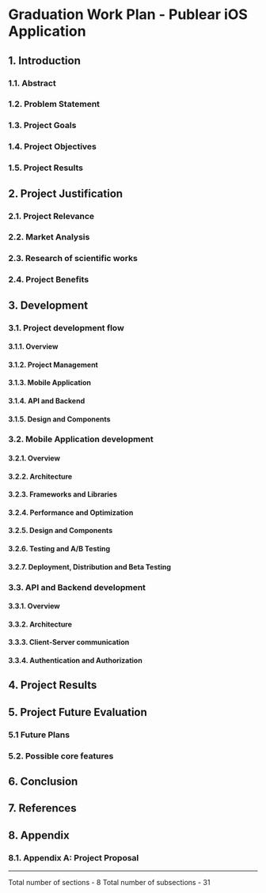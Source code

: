 # Graduation Work Plan - Publear iOS Application


## 1. Introduction

### 1.1. Abstract
### 1.2. Problem Statement
### 1.3. Project Goals
### 1.4. Project Objectives
### 1.5. Project Results


## 2. Project Justification

### 2.1. Project Relevance
### 2.2. Market Analysis
### 2.3. Research of scientific works
### 2.4. Project Benefits


## 3. Development

### 3.1. Project development flow

#### 3.1.1. Overview
#### 3.1.2. Project Management
#### 3.1.3. Mobile Application
#### 3.1.4. API and Backend
#### 3.1.5. Design and Components

### 3.2. Mobile Application development

#### 3.2.1. Overview
#### 3.2.2. Architecture
#### 3.2.3. Frameworks and Libraries
#### 3.2.4. Performance and Optimization
#### 3.2.5. Design and Components
#### 3.2.6. Testing and A/B Testing
#### 3.2.7. Deployment, Distribution and Beta Testing

### 3.3. API and Backend development

#### 3.3.1. Overview
#### 3.3.2. Architecture
#### 3.3.3. Client-Server communication
#### 3.3.4. Authentication and Authorization

## 4. Project Results

## 5. Project Future Evaluation

### 5.1 Future Plans
### 5.2. Possible core features

## 6. Conclusion

## 7. References

## 8. Appendix

### 8.1. Appendix A: Project Proposal

---

Total number of sections - 8
Total number of subsections - 31